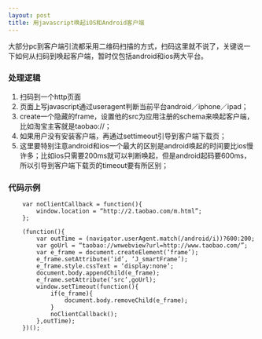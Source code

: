 ```yaml
---
layout: post
title: 用javascript唤起iOS和Android客户端
---
```


大部分pc到客户端引流都采用二维码扫描的方式，扫码这里就不说了，关键说一下如何从扫码到唤起客户端，暂时仅包括android和ios两大平台。

### 处理逻辑

1. 扫码到一个http页面
2. 页面上写javascript通过useragent判断当前平台android／iphone／ipad；
3. create一个隐藏的frame，设置他的src为应用注册的schema来唤起客户端，比如淘宝主客就是taobao://；
4. 如果用户没有安装客户端，再通过settimeout引导到客户端下载页；
5. 这里要特别注意android和ios一个最大的区别是android唤起的时间要比ios慢许多；比如ios只需要200ms就可以判断唤起，但是android起码要600ms，所以引导到客户端下载页的timeout要有所区别；

### 代码示例


		var noClientCallback = function(){
			window.location = “http://2.taobao.com/m.html”;
		};

		(function(){
			var outTime = (navigator.userAgent.match(/android/i))?600:200;
			var goUrl = “taobao://wnwebview?url=http://www.taobao.com/”;
			var e_frame = document.createElement(‘frame’);
			e_frame.setAttribute(‘id’, ‘J_smartFrame’);
			e_frame.style.cssText = ‘display:none’;
			document.body.appendChild(e_frame);
			e_frame.setAttribute(‘src’,goUrl);
			window.setTimeout(function(){
				if(e_frame){
					document.body.removeChild(e_frame);
				}
				noClientCallback();
			},outTime);
		})();

	
